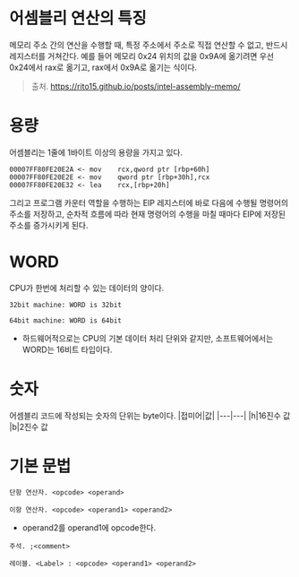 # 어셈블리 연산의 특징
메모리 주소 간의 연산을 수행할 때,
특정 주소에서 주소로 직접 연산할 수 없고, 반드시 레지스터를 거쳐간다.
예를 들어 메모리 0x24 위치의 값을 0x9A에 옮기려면
우선 0x24에서 rax로 옮기고, rax에서 0x9A로 옮기는 식이다.
> 출처. https://rito15.github.io/posts/intel-assembly-memo/

# 용량
어셈블리는 1줄에 1바이트 이상의 용량을 가지고 있다.
```
00007FF80FE20E2A <- mov    rcx,qword ptr [rbp+60h]  
00007FF80FE20E2E <- mov    qword ptr [rbp+30h],rcx  
00007FF80FE20E32 <- lea    rcx,[rbp+20h]
```

그리고 프로그램 카운터 역할을 수행하는 EIP 레지스터에
바로 다음에 수행될 명령어의 주소를 저장하고,
순차적 흐름에 따라 현재 명령어의 수행을 마칠 때마다
EIP에 저장된 주소를 증가시키게 된다.

# WORD
CPU가 한번에 처리할 수 있는 데이터의 양이다.

```32bit machine: WORD is 32bit```

```64bit machine: WORD is 64bit```

- 하드웨어적으로는 CPU의 기본 데이터 처리 단위와 같지만, 소프트웨어에서는 WORD는 16비트 타입이다.

# 숫자
어셈블리 코드에 작성되는 숫자의 단위는 byte이다.
|접미어|값|
|---|---|
|h|16진수 값
|b|2진수 값

# 기본 문법
```단항 연산자. <opcode> <operand>```

```이항 연산자. <opcode> <operand1> <operand2>```
- operand2를 operand1에 opcode한다.

```주석. ;<comment>```

```레이블. <Label> : <opcode> <operand1> <operand2>```

